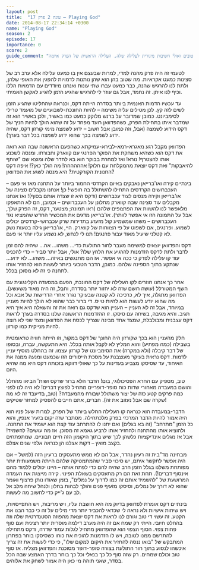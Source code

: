 ```yaml
---
layout: post
title:  "עונה 2 פרק 17 – Playing God"
date: 2014-08-17 22:34:14 +0300
name: "Playing God"
season: 2
episode: 17
importance: 0
score: 2
guide_comment: "למרות כמה רגעי דקס טובים ואולי חשיבות מינורית לעלילה שלה, העלילה הראשית של הפרק איומה"
---
```

לטעמי זה היה פרק מהנה למדי, למרות שבעצם אין בו כמעט עלילה אלא ערב רב של סצינות כמעט אקראיות. מה שטוב בהן הוא שהן נותנות לדמויות להפגין את האופי שלהן, ולתת לנו להרגיש שהנה, כבר כמעט עברו שתי עונות ואנחנו מיודדים עם הדמויות הללו וכיף לנו איתן. זה נחמד, אבל גם עוזר לי להרגיש שהגיע הזמן להגיע לאקשן האמיתי.

עד עכשיו הדמות האנמית ביותר בסדרה הייתה דקס, וכנראה שהחליטו שהגיע הזמן לשים לזה קץ. לכן מטילים עליה משימה – להיות החונכת-לשבועיים של מועמד טרילי לסימביונט. כמובן שמדובר על ברנש מלוקק כמעט כמו באשיר, ולכן באשיר הוא זה שמדבר איתו בתחילת הפרק, כשהפדוואן רועד מפחד על זה שהוא הולך להיות חניך של דקס הידוע לשמצה (אבל, וזה כמובן אבל חשוב – ידוע לשמצה מימי קורזון דקס, שהיה ידוע לשמצה בכך שהוא ידוע לשמצה בכל דבר בערך).

הפדוואן מקבל רגע מאגרא-רמא-לבירא-עמיקתא כשהפעם הראשונה שבה הוא רואה את דקס הוא כשהיא משחקת את הפוקר הפרנגי עם קווארק וחבורתו. ומנסה לשכנע אותו להצטרף! נורא! ואז למחרת בבוקר הוא בא לחדר שלה ומוצא שם "שותף להיאבקות" ואת דקס יוצאת מהמקלחת עם חלוק! אהההההה! מה הולך כאן?! איפה דקס החנונית הקורקטית? היא מנסה לשגע את הפדוואן?

בינתיים קירה ואו'ברייאן נאבקים באיום הקרדסי החמור ביותר על התחנה מאז אי פעם – העכברושים הקרדסים התחילו להשתולל בה חופשי! כן! אנחנו מקבלים סצינה של או'ברייאן וקירה מנסים לצוד עכברושים (ודקס היא זו שצדה אותם בסוף)! ואז אנחנו מקבלים עוד סצינה שבה קווארק מתלונן על העכברושים – וכמובן, הם לא התאפקו מלאפשר לנו להשוות את הפרצופים שלהם (ראו תמונה; מצטער, דקס, זה הפרק שלך, אבל על התמונה הזו אי אפשר לוותר). או'ברייאן מדגים את המכשיר החדש שהמציא נגד העכברושים – משהו שמשמיע קול מזעזע בתדירות שרק עכברושי-קרדסים יכולים לשמוע. ופרנגים, אם לשפוט על פי הצווחות של קווארק. היי, או'ברייאן גילה בטעות נשק לא קטלני שיעיל מאוד עבור פרנגים! תנו לי לנחש, לא נשמע עליו יותר אי פעם.

דקס והפדוואן יוצאים למשימה מעבר לחור התולעת כדי... משהו... אה... שיהיה להם זמן לדבר ולתת לדקס הזדמנות להרגיע את הלחץ שלו? אולי, אבל יותר סביר – כדי להכניס עוד קו עלילה לפרק כי ככה אי אפשר. אז הם מתנגשים באיזה... משהו... לא ידוע... שנתקע בתוך הספינה שלהם. כמובן, הדבר הטבעי ביותר לעשות הוא להחזיר אותו לתחנה כי זה לא מסוכן בכלל.

אחר כך אנחנו חוזרים לקו העלילה של דקס החונכת, הפעם במסעדה הקלינגונית עם השף המטורלל (עושה רושם שזה לא יחזור יותר בסדרה, וחבל, זה היה מאוד משעשע). הפדוואן מתגלה, איך לא, כרכיכה לא קטנה שבעיקר נגרר אחרי הדרישות של אבא וכל מה שהוא יודע לעשות הוא להיות טייס. די ברור כבר שהוא לא הולך להיות מעניין במיוחד, אבל זה לא העניין – העניין הוא שדקס גם רואה את זה והשאלה היא איך היא תגיב. והיא מגיבה, בשיחה עם סיסקו. זו ההזדמנות הראשונה שלנו בסדרה בערך לראות דקס עצבנית ומבולבלת, שמצד אחד מבינה שצריך לכסח את הפדוואן ומצד שני לא רוצה להיות מנייקית כמו קורזון.

חלק מהעניין הוא בכך שקורזון היה החונך של דקס במקור, וזו הייתה חוויה טראומטית בשבילה (כמה מפתיע) והוא המליץ לא לקבל אותה בכלל. היא התעקשה, עברה, ובסופו של דבר קיבלה (ולא במקרה) את הסימביונט של קורזון עצמו. זה בהחלט מוסיף עניין לדמות. דקס נראית בעיקר מעוצבנת על מסכת הייסורים הזו שכמעט ומנעה ממנה את האיחוד, עד שסיסקו מצביע בעדינות על כך שאולי דווקא בזכותה דקס היא מה שהיא היום.

טוב, מספיק עם החרא הפסיכולוגי, בום! הדבר הלא ברור שדקס ושות' הביאו מהחלל והושם במעבדה מאחורי שדות כוח סופר-דופריים מתחיל לפוצץ דברים! לא היה לנו לפני כמה פרקים קטע כזה של יצור משתולל שבורח מהמעבדה? (טוב, בדיעבד זה לא מה שקרה שם אבל נעזוב את זה). חברים, אתם חייבים להפסיק למחזר שטיקים!

הדבר-במעבדה הוא כנראה קו העלילה החלש ביותר של הפרק, למרות שעל פניו הוא היה אמור להיות הדבר המרכזי בפרק מלכתחילה. מסתבר שזה יקום בזעיר אנפין, והוא כל הזמן "מתרחב" (זה בא בגלים) ואם יתנו לו להתרחב עוד קצת הוא ישמיד את התחנה. ולהוציא אותו מהתחנה ולהחזיר אותו לרביע גאמא זה מסוכן. אז מה עושים? להשמיד! אבל אז מגלים אינדיקציות כלשהן לכך שיש בתוך היקומון הזה חיים תבוניים. שמתפתחים בקצב מואץ – דקות אצלנו הן כנראה אלפי שנים אצלם.

מבחינה מד"בית זה רעיון נהדר, אבל הם לא ממש מתעסקים ברעיון הזה (למשל – אם היה אפשר לתקשר איתם, יש סיכוי סביר שהמתמטיקה שלהם הייתה משמעותית יותר מפותחת משלנו בגלל הזמן הרב שהיה להם כדי לפתח אותה – היינו יכולים ללמוד מהם אינסוף דברים!). תחת זאת הם רק מתעסקים בשאלת הפינוי. קירה מייצגת את העמדה המרושעת של "להשמיד אותם זה כמו לדרוך על נמלים", בזמן שאודו נותן פרצוף ואומר שהוא לא דורך על נמלים, וסיסקו מזעיף פנים והולך לבהות בחלון ולנהל שיחה מלב אל לב עם ג'ייק כדי לחשוב מה לעשות.

בינתיים דקס אומרת לפדוואן בדיוק מה היא חושבת עליו, ויש מריבות, ויש התפייסויות, ויש שיחות אישיות ולא נראה לי שכדאי להכביר יותר מדי מילים על זה כי כבר הבנו את הקטע. זה עשוי די טוב וגורם לנו לראות את דקס יוצאת מהפוזה הסטנדרטית שלה וזה בהחלט חיובי. הייתי רק שמח אם זה היה מערב דילמה מוסרית יותר רצינית ועם סוף פחות צפוי. הסוף הצפוי הוא שהפדוואן מתחיל לגלות עמוד שדרה, ודקס מתחילה להתרשם ממנו לטובה, ויש לו הזדמנות להוכיח את כוחו כשסיסקו בוחר בפתרון המתבקש של "בואו ננסה להחזיר את היקום למקום שלו", כי כדי לעשות את זה צריך איכשהו לנסוע בתוך חור התולעת בצורה סופר-דופר מסוכנת והפדוואן מצליח. אז סוף טוב וכולם שמחים. רק שזה סוף כל כך בנאלי וכל כך בוחר בדרך האמצע שבה הכל בסדר, שאני תוהה מי כאן היה אמור לשחק את אלוהים.